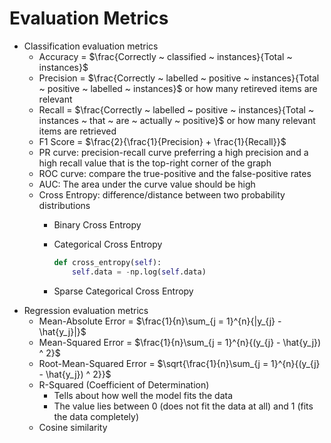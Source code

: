 # Evaluation Metrics

- Classification evaluation metrics
    - Accuracy = $\frac{Correctly ~ classified ~  instances}{Total ~ instances}$
    - Precision = $\frac{Correctly ~ labelled ~ positive ~ instances}{Total ~ positive ~ labelled ~ instances}$ or how many retireved items are relevant
    - Recall = $\frac{Correctly ~ labelled ~ positive ~ instances}{Total ~ instances ~ that ~ are ~ actually ~ positive}$ or how many relevant items are retrieved
    - F1 Score = $\frac{2}{\frac{1}{Precision} + \frac{1}{Recall}}$
    - PR curve: precision-recall curve preferring a high precision and a high recall value that is the top-right corner of the graph
    - ROC curve: compare the true-positive and the false-positive rates
    - AUC: The area under the curve value should be high
    - Cross Entropy: difference/distance between two probability distributions
        - Binary Cross Entropy
        - Categorical Cross Entropy
            
            ```python
            def cross_entropy(self):
                self.data = -np.log(self.data)
            ```
            
        - Sparse Categorical Cross Entropy
- Regression evaluation metrics
    - Mean-Absolute Error = $\frac{1}{n}\sum_{j = 1}^{n}{|y_{j} - \hat{y_j}|}$
    - Mean-Squared Error = $\frac{1}{n}\sum_{j = 1}^{n}{(y_{j} - \hat{y_j}) ^ 2}$
    - Root-Mean-Squared Error = $\sqrt{\frac{1}{n}\sum_{j = 1}^{n}{(y_{j} - \hat{y_j}) ^ 2}}$
    - R-Squared (Coefficient of Determination)
        - Tells about how well the model fits the data
        - The value lies between 0 (does not fit the data at all) and 1 (fits the data completely)
    - Cosine similarity
